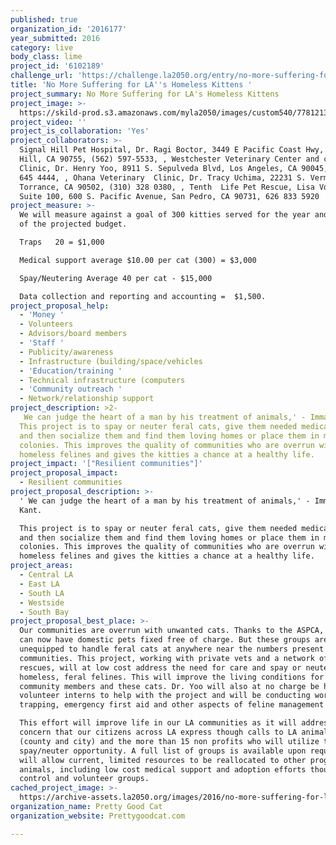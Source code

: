 ```yaml
---
published: true
organization_id: '2016177'
year_submitted: 2016
category: live
body_class: lime
project_id: '6102189'
challenge_url: 'https://challenge.la2050.org/entry/no-more-suffering-for-las-homeless-kittens'
title: 'No More Suffering for LA''s Homeless Kittens '
project_summary: No More Suffering for LA's Homeless Kittens
project_image: >-
  https://skild-prod.s3.amazonaws.com/myla2050/images/custom540/7781213474741-team90.JPG
project_video: ''
project_is_collaboration: 'Yes'
project_collaborators: >-
  Signal Hill Pet Hospital, Dr. Ragi Boctor, 3449 E Pacific Coast Hwy, Signal
  Hill, CA 90755, (562) 597-5533, , Westchester Veterinary Center and cat
  Clinic, Dr. Henry Yoo, 8911 S. Sepulveda Blvd, Los Angeles, CA 90045, (310)
  645 4444, , Ohana Veterinary  Clinic, Dr. Tracy Uchima, 22231 S. Vermont Ave.,
  Torrance, CA 90502, (310) 328 0380, , Tenth  Life Pet Rescue, Lisa Vought,
  Suite 100, 600 S. Pacific Avenue, San Pedro, CA 90731, 626 833 5920
project_measure: >-
  We will measure against a goal of 300 kitties served for the year and accuracy
  of the projected budget. 

  Traps   20 = $1,000

  Medical support average $10.00 per cat (300) = $3,000

  Spay/Neutering Average 40 per cat - $15,000

  Data collection and reporting and accounting =  $1,500.
project_proposal_help:
  - 'Money '
  - Volunteers
  - Advisors/board members
  - 'Staff '
  - Publicity/awareness
  - Infrastructure (building/space/vehicles
  - 'Education/training '
  - Technical infrastructure (computers
  - 'Community outreach '
  - Network/relationship support
project_description: >2-
   We can judge the heart of a man by his treatment of animals,' - Immanuel Kant.
  This project is to spay or neuter feral cats, give them needed medical care
  and then socialize them and find them loving homes or place them in managed
  colonies. This improves the quality of communities who are overrun with
  homeless felines and gives the kitties a chance at a healthy life.
project_impact: '["Resilient communities"]'
project_proposal_impact:
  - Resilient communities
project_proposal_description: >-
  ' We can judge the heart of a man by his treatment of animals,' - Immanuel
  Kant.

  This project is to spay or neuter feral cats, give them needed medical care
  and then socialize them and find them loving homes or place them in managed
  colonies. This improves the quality of communities who are overrun with
  homeless felines and gives the kitties a chance at a healthy life.
project_areas:
  - Central LA
  - East LA
  - South LA
  - Westside
  - South Bay
project_proposal_best_place: >-
  Our communities are overrun with unwanted cats. Thanks to the ASPCA, residents
  can now have domestic pets fixed free of charge. But these groups are
  unequipped to handle feral cats at anywhere near the numbers present in out
  communities. This project, working with private vets and a network of feline
  rescues, will at low cost address the need for care and spay or neutering of
  homeless, feral felines. This will improve the living conditions for both our
  community members and these cats. Dr. Yoo will also at no charge be hosting 3
  volunteer interns to help with the project and will be conducting workshops on
  trapping, emergency first aid and other aspects of feline management and care.

  This effort will improve life in our LA communities as it will address a
  concern that our citizens across LA express though calls to LA animal control
  (county and city) and the more than 15 non profits who will utilize this
  spay/neuter opportunity. A full list of groups is available upon request.This
  will allow current, limited resources to be reallocated to other programs for
  animals, including low cost medical support and adoption efforts though animal
  control and volunteer groups.
cached_project_image: >-
  https://archive-assets.la2050.org/images/2016/no-more-suffering-for-las-homeless-kittens/skild-prod.s3.amazonaws.com/myla2050/images/custom540/7781213474741-team90.JPG
organization_name: Pretty Good Cat
organization_website: Prettygoodcat.com

---
```

